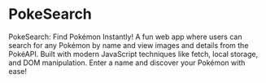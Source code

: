 # PokeSearch
PokeSearch: Find Pokémon Instantly!  A fun web app where users can search for any Pokémon by name and view images and details from the PokéAPI. Built with modern JavaScript techniques like fetch, local storage, and DOM manipulation. Enter a name and discover your Pokémon with ease!
